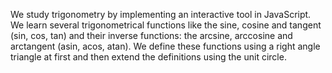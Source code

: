 We study trigonometry by implementing an interactive tool in JavaScript. We learn several trigonometrical functions like the sine, cosine and tangent (sin, cos, tan) and their inverse functions: the arcsine, arccosine and arctangent (asin, acos, atan). We define these functions using a right angle triangle at first and then extend the definitions using the unit circle.
